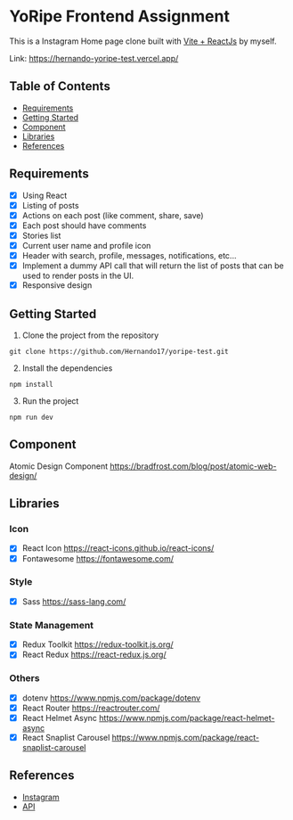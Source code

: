# YoRipe Frontend Assignment

This is a Instagram Home page clone built with [Vite + ReactJs](https://vitejs.dev/) by myself.

Link: https://hernando-yoripe-test.vercel.app/

## Table of Contents

- [Requirements](#requirements)
- [Getting Started](#getting-started)
- [Component](#component)
- [Libraries](#libraries)
- [References](#references)

## Requirements

- [x] Using React
- [x] Listing of posts
- [x] Actions on each post (like comment, share, save)
- [x] Each post should have comments
- [x] Stories list
- [x] Current user name and profile icon
- [x] Header with search, profile, messages, notifications, etc...
- [x] Implement a dummy API call that will return the list of posts that can be used to render posts in the UI.
- [x] Responsive design

## Getting Started

1. Clone the project from the repository

```
git clone https://github.com/Hernando17/yoripe-test.git
```

2. Install the dependencies

```
npm install
```

3. Run the project

```
npm run dev
```

## Component

Atomic Design Component https://bradfrost.com/blog/post/atomic-web-design/

## Libraries

### Icon

- [x] React Icon https://react-icons.github.io/react-icons/
- [x] Fontawesome https://fontawesome.com/

### Style

- [x] Sass https://sass-lang.com/

### State Management

- [x] Redux Toolkit https://redux-toolkit.js.org/
- [x] React Redux https://react-redux.js.org/

### Others

- [x] dotenv https://www.npmjs.com/package/dotenv
- [x] React Router https://reactrouter.com/
- [x] React Helmet Async https://www.npmjs.com/package/react-helmet-async
- [x] React Snaplist Carousel https://www.npmjs.com/package/react-snaplist-carousel

## References

- [Instagram](https://www.instagram.com/)
- [API](https://api.jsonbin.io/v3)
